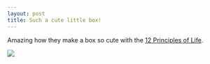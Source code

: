 ```yaml
---
layout: post
title: Such a cute little box!
---
```


Amazing how they make a box so cute with the [12 Principles of Life](http://vimeo.com/93206523).

![](https://lh5.googleusercontent.com/KV9C19-usy3KyJOc81AfkGsUabKKwIk1u-bKhreK3jST=w340-h207-p-no)

